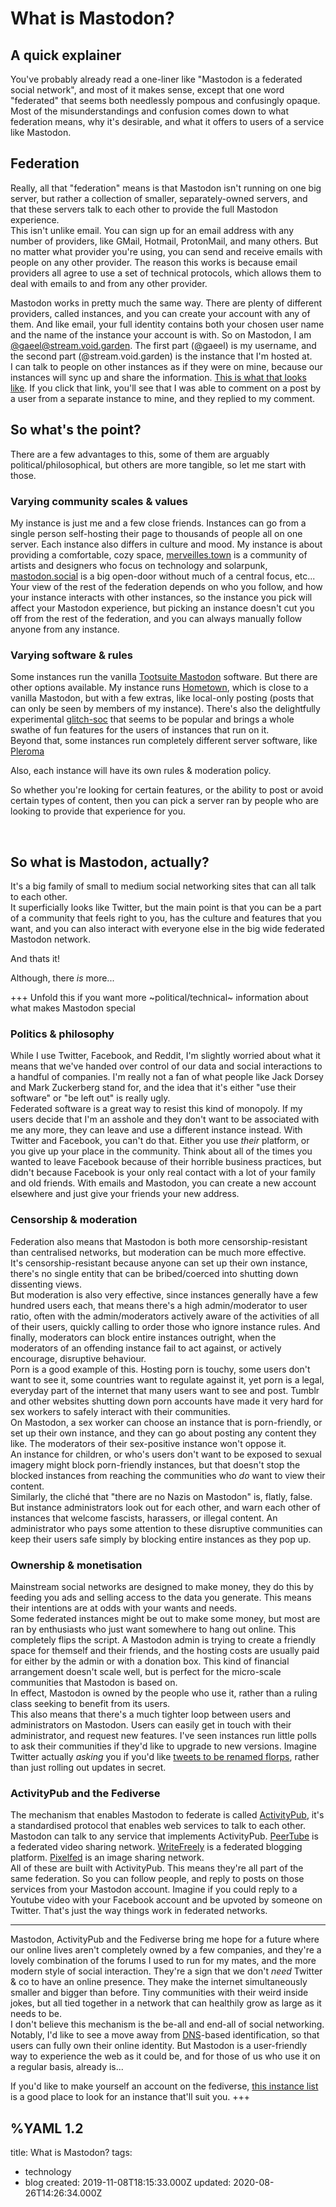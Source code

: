 # What is Mastodon?
## A quick explainer
You've probably already read a one-liner like "Mastodon is a federated social network", and most of it makes sense, except that one word "federated" that seems both needlessly pompous and confusingly opaque.  
Most of the misunderstandings and confusion comes down to what federation means, why it's desirable, and what it offers to users of a service like Mastodon.   

## Federation
Really, all that "federation" means is that Mastodon isn't running on one big server, but rather a collection of smaller, separately-owned servers, and that these servers talk to each other to provide the full Mastodon experience.  
This isn't unlike email. You can sign up for an email address with any number of providers, like GMail, Hotmail, ProtonMail, and many others. But no matter what provider you're using, you can send and receive emails with people on any other provider. The reason this works is because email providers all agree to use a set of technical protocols, which allows them to deal with emails to and from any other provider.  

Mastodon works in pretty much the same way. There are plenty of different providers, called instances, and you can create your account with any of them. And like email, your full identity contains both your chosen user name and the name of the instance your account is with. So on Mastodon, I am [@gaeel@stream.void.garden](https://stream.void.garden/@gaeel). The first part (@gaeel) is my username, and the second part (@stream.void.garden) is the instance that I'm hosted at.  
I can talk to people on other instances as if they were on mine, because our instances will sync up and share the information. [This is what that looks like](https://stream.void.garden/@gaeel/103041608240830953). If you click that link, you'll see that I was able to comment on a post by a user from a separate instance to mine, and they replied to my comment.  

## So what's the point?
There are a few advantages to this, some of them are arguably political/philosophical, but others are more tangible, so let me start with those.

### Varying community scales & values
My instance is just me and a few close friends. Instances can go from a single person self-hosting their page to thousands of people all on one server. Each instance also differs in culture and mood. My instance is about providing a comfortable, cozy space, [merveilles.town](https://merveilles.town) is a community of artists and designers who focus on technology and solarpunk, [mastodon.social](https://mastodon.social) is a big open-door without much of a central focus, etc...  
Your view of the rest of the federation depends on who you follow, and how your instance interacts with other instances, so the instance you pick will affect your Mastodon experience, but picking an instance doesn't cut you off from the rest of the federation, and you can always manually follow anyone from any instance.  

### Varying software & rules
Some instances run the vanilla [Tootsuite Mastodon](https://github.com/tootsuite/mastodon) software. But there are other options available. My instance runs [Hometown](https://github.com/hometown-fork/hometown), which is close to a vanilla Mastodon, but with a few extras, like local-only posting (posts that can only be seen by members of my instance). There's also the delightfully experimental [glitch-soc](https://github.com/glitch-soc/mastodon/) that seems to be popular and brings a whole swathe of fun features for the users of instances that run on it.  
Beyond that, some instances run completely different server software, like [Pleroma](https://git.pleroma.social/pleroma/pleroma)  

Also, each instance will have its own rules & moderation policy.  

So whether you're looking for certain features, or the ability to post or avoid certain types of content, then you can pick a server ran by people who are looking to provide that experience for you.

<br>

## So what is Mastodon, actually?
It's a big family of small to medium social networking sites that can all talk to each other.  
It superficially looks like Twitter, but the main point is that you can be a part of a community that feels right to you, has the culture and features that you want, and you can also interact with everyone else in the big wide federated Mastodon network.  

And thats it!  

Although, there *is* more...

+++ Unfold this if you want more ~political/technical~ information about what makes Mastodon special
### Politics & philosophy
While I use Twitter, Facebook, and Reddit, I'm slightly worried about what it means that we've handed over control of our data and social interactions to a handful of companies. I'm really not a fan of what people like Jack Dorsey and Mark Zuckerberg stand for, and the idea that it's either "use their software" or "be left out" is really ugly.  
Federated software is a great way to resist this kind of monopoly. If my users decide that I'm an asshole and they don't want to be associated with me any more, they can leave and use a different instance instead. With Twitter and Facebook, you can't do that. Either you use *their* platform, or you give up your place in the community. Think about all of the times you wanted to leave Facebook because of their horrible business practices, but didn't because Facebook is your only real contact with a lot of your family and old friends. With emails and Mastodon, you can create a new account elsewhere and just give your friends your new address.  

### Censorship & moderation
Federation also means that Mastodon is both more censorship-resistant than centralised networks, but moderation can be much more effective.  
It's censorship-resistant because anyone can set up their own instance, there's no single entity that can be bribed/coerced into shutting down dissenting views.  
But moderation is also very effective, since instances generally have a few hundred users each, that means there's a high admin/moderator to user ratio, often with the admin/moderators actively aware of the activities of all of their users, quickly calling to order those who ignore instance rules. And finally, moderators can block entire instances outright, when the moderators of an offending instance fail to act against, or actively encourage, disruptive behaviour.  
Porn is a good example of this. Hosting porn is touchy, some users don't want to see it, some countries want to regulate against it, yet porn is a legal, everyday part of the internet that many users want to see and post. Tumblr and other websites shutting down porn accounts have made it very hard for sex workers to safely interact with their communities.  
On Mastodon, a sex worker can choose an instance that is porn-friendly, or set up their own instance, and they can go about posting any content they like. The moderators of their sex-positive instance won't oppose it.  
An instance for children, or who's users don't want to be exposed to sexual imagery might block porn-friendly instances, but that doesn't stop the blocked instances from reaching the communities who *do* want to view their content.  
Similarly, the cliché that "there are no Nazis on Mastodon" is, flatly, false. But instance administrators look out for each other, and warn each other of instances that welcome fascists, harassers, or illegal content. An administrator who pays some attention to these disruptive communities can keep their users safe simply by blocking entire instances as they pop up.  

### Ownership & monetisation
Mainstream social networks are designed to make money, they do this by feeding you ads and selling access to the data you generate. This means their intentions are at odds with your wants and needs.  
Some federated instances might be out to make some money, but most are ran by enthusiasts who just want somewhere to hang out online. This completely flips the script. A Mastodon admin is trying to create a friendly space for themself and their friends, and the hosting costs are usually paid for either by the admin or with a donation box. This kind of financial arrangement doesn't scale well, but is perfect for the micro-scale communities that Mastodon is based on.  
In effect, Mastodon is owned by the people who use it, rather than a ruling class seeking to benefit from its users.  
This also means that there's a much tighter loop between users and administrators on Mastodon. Users can easily get in touch with their administrator, and request new features. I've seen instances run little polls to ask their communities if they'd like to upgrade to new versions. Imagine Twitter actually *asking* you if you'd like [tweets to be renamed florps](https://twitter.com/actioncookbook/status/684515262712967170), rather than just rolling out updates in secret.

### ActivityPub and the Fediverse
The mechanism that enables Mastodon to federate is called [ActivityPub](https://activitypub.rocks/), it's a standardised protocol that enables web services to talk to each other. Mastodon can talk to any service that implements ActivityPub. [PeerTube](https://joinpeertube.org/) is a federated video sharing network. [WriteFreely](https://writefreely.org/) is a federated blogging platform. [Pixelfed](https://github.com/pixelfed/pixelfed) is an image sharing network.  
All of these are built with ActivityPub. This means they're all part of the same federation. So you can follow people, and reply to posts on those services from your Mastodon account. Imagine if you could reply to a Youtube video with your Facebook account and be upvoted by someone on Twitter. That's just the way things work in federated networks.  


<hr>

Mastodon, ActivityPub and the Fediverse bring me hope for a future where our online lives aren't completely owned by a few companies, and they're a lovely combination of the forums I used to run for my mates, and the more modern style of social interaction. They're a sign that we don't *need* Twitter & co to have an online presence. They make the internet simultaneously smaller and bigger than before. Tiny communities with their weird inside jokes, but all tied together in a network that can healthily grow as large as it needs to be.  
I don't believe this mechanism is the be-all and end-all of social networking. Notably, I'd like to see a move away from [DNS](https://en.wikipedia.org/wiki/Domain_Name_System)-based identification, so that users can fully own their online identity. But Mastodon is a user-friendly way to experience the web as it could be, and for those of us who use it on a regular basis, already is...  

If you'd like to make yourself an account on the fediverse, [this instance list](https://instances.noct.zone) is a good place to look for an instance that'll suit you.
+++

%YAML 1.2
---
title: What is Mastodon?
tags:
  - technology
  - blog
created: 2019-11-08T18:15:33.000Z
updated: 2020-08-26T14:26:34.000Z
